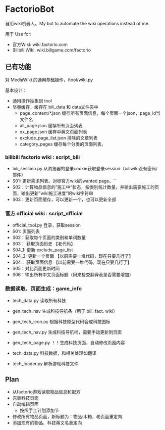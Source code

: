 # FactorioBot


自用wiki机器人。My bot to automate the wiki operations instead of me.

用于 Use for:

- 官方Wiki: wiki.factorio.com 
- Bilibili Wiki:  wiki.biligame.com/factorio 

## 已有功能

对 MediaWiki 的通用基础操作，/tool/wiki.py

基本设计： 
- 通用操作抽象到 tool
- 尽量缓存，缓存在 bili_data 和 data文件夹中
  - page_content/*.json 缓存所有页面信息，每个页面一个json，page_id当文件名
  - all_page.json 缓存所有页面列表
  - xx_page.json 缓存中英文页面列表
  - exclude_page_list.json 排除的文章列表
  - category_pages 缓存每个分类的页面列表。



### bilibili factorio wiki : script_bili

- bili_session.py 从浏览器的登录cookie获取登录session（biliwiki没有密码/邮件）
- S01: 更新需求列表。对标官方wiki的wanted page。``
- S02：计算物品信息的”施工中“状态，按类别统计数量，并输出需要施工的页面，输出更新”wiki施工进度“的wiki字符串
- S03：更新页面缓存，可以更新一个，也可以更新全部


### 官方 official wiki : script_official

- official_tool.py 登录，获取session
- S01: 页面列表
- S02：获取每个页面的类别和单词数量
- S03： 获取页面历史 【老代码】
- S04_1: 更新 exclude_page_list
- S04_2: 更新一个页面 【以前需要一堆代码，现在只要几行了】
- S04： 获取页面信息 【以前需要一堆代码，现在只要几行了】
- S05：对比页面更新时间
- S06：输出所有中文页面标题（用来检查翻译表是否需要增加）

### 数据读取、页面生成：game_info

- tech_data.py 读取所有科技
- gen_tech_nav 生成科技导航条（用于 bili. fact. wiki）

- gen_tech_icon.py 根据科技原型代码合成科技图标
- gen_tech_nav.py 生成科技导航栏，需要手动更新到页面
- gen_tech_page.py ！！生成科技页面，自动修改页面内容
- tech_data.py  科技数据，和相关处理如翻译
- tech_loader.py 解析游戏科技文件

## Plan

- 从factorio游戏读取物品信息和配方
- 完善科技页面
- 自动编辑页面
  - 按照手工计划添加节
- 修改所有物品页面，新标题为：物品:木箱，老页面重定向
- 添加现有的物品、科技英文名重定向



